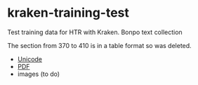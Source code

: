 # kraken-training-test
Test training data for HTR with Kraken. Bonpo text collection

The section from 370 to 410 is in a table format so was deleted.

- [Unicode](https://github.com/OpenPecha-dev/kraken-training-test/blob/main/data.txt)
- [PDF](https://github.com/OpenPecha-dev/kraken-training-test/releases/download/v001/Bon.pdf)
- images (to do)
